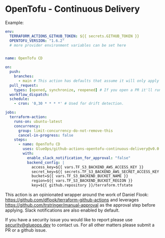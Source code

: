 # OpenTofu - Continuous Delivery

Example:

```yaml
env:
  TERRAFORM_ACTIONS_GITHUB_TOKEN: ${{ secrets.GITHUB_TOKEN }}
  OPENTOFU_VERSION: "1.6.2"
  # more provider environment variables can be set here


name: OpenTofu CD

on:
  push:
    branches:
      - main # This action has defaults that assume it will only apply off of main. It will not apply unless you "approve" the github issue per manual-approval GHA.
  pull_request:
    types: [opened, synchronize, reopened] # If you open a PR it'll run a plan and comment the plan on a PR
  workflow_dispatch:
  schedule:
    - cron: '0,30 * * * *' # Used for drift detection.

jobs:
  terraform-action:
    runs-on: ubuntu-latest
    concurrency:
      group: limit-concurrency-do-not-remove-this
      cancel-in-progress: false
    steps:
      - name: OpenTofu CD              
        uses: GlueOps/github-actions-opentofu-continuous-delivery@v0.0.5
        with:
          enable_slack_notification_for_approval: "false"
          backend_config: |
            access_key=${{ vars.TF_S3_BACKEND_AWS_ACCESS_KEY }}
            secret_key=${{ secrets.TF_S3_BACKEND_AWS_SECRET_ACCESS_KEY }}
            bucket=${{ vars.TF_S3_BACKEND_BUCKET_NAME }}
            region=${{ vars.TF_S3_BACKEND_BUCKET_REGION }}
            key=${{ github.repository }}/terraform.tfstate
```

This action is an opinionated wrapper around the work of Daniel Flook: https://github.com/dflook/terraform-github-actions and leverages https://github.com/trstringer/manual-approval as the approval step before applying. Slack notifications are also enabled by default.


If you have a security issue you would like to report please use security@glueops.dev to contact us. For all other matters please submit a PR or a github issue.


